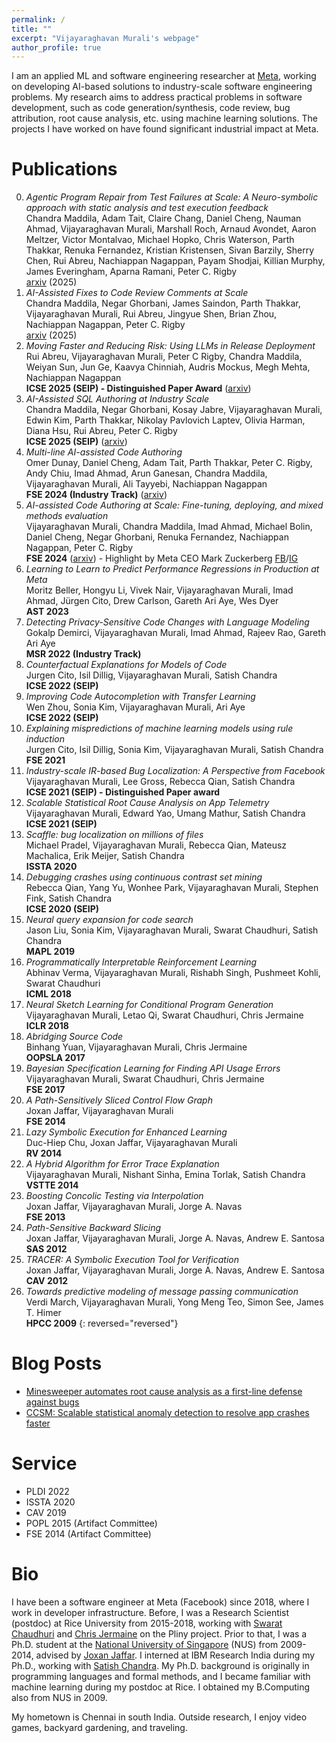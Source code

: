 ```yaml
---
permalink: /
title: ""
excerpt: "Vijayaraghavan Murali's webpage"
author_profile: true
---
```


I am an applied ML and software engineering researcher at [Meta](https://about.facebook.com/meta), working on developing AI-based solutions to industry-scale software engineering problems.
My research aims to address practical problems in software development, such as code generation/synthesis, code review, bug attribution, root cause analysis, etc. using machine learning solutions.
The projects I have worked on have found significant industrial impact at Meta.

<span id="publications">

# Publications

0. *Agentic Program Repair from Test Failures at Scale: A Neuro-symbolic approach with static analysis and test execution feedback*<br>
   Chandra Maddila, Adam Tait, Claire Chang, Daniel Cheng, Nauman Ahmad, Vijayaraghavan Murali, Marshall Roch, Arnaud Avondet, Aaron Meltzer, Victor Montalvao, Michael Hopko, Chris Waterson, Parth Thakkar, Renuka Fernandez, Kristian Kristensen, Sivan Barzily, Sherry Chen, Rui Abreu, Nachiappan Nagappan, Payam Shodjai, Killian Murphy, James Everingham, Aparna Ramani, Peter C. Rigby<br>
   [arxiv](https://arxiv.org/abs/2507.18755) (2025)
0. *AI-Assisted Fixes to Code Review Comments at Scale*<br>
   Chandra Maddila, Negar Ghorbani, James Saindon, Parth Thakkar, Vijayaraghavan Murali, Rui Abreu, Jingyue Shen, Brian Zhou, Nachiappan Nagappan, Peter C. Rigby<br>
   [arxiv](https://arxiv.org/abs/2507.13499) (2025)
0. *Moving Faster and Reducing Risk: Using LLMs in Release Deployment*<br>
   Rui Abreu, Vijayaraghavan Murali, Peter C Rigby, Chandra Maddila, Weiyan Sun, Jun Ge, Kaavya Chinniah, Audris Mockus, Megh Mehta, Nachiappan Nagappan<br>
   **ICSE 2025 (SEIP) - Distinguished Paper Award** ([arxiv](https://arxiv.org/abs/2410.06351))
0. *AI-Assisted SQL Authoring at Industry Scale*<br>
   Chandra Maddila, Negar Ghorbani, Kosay Jabre, Vijayaraghavan Murali, Edwin Kim, Parth Thakkar, Nikolay Pavlovich Laptev, Olivia Harman, Diana Hsu, Rui Abreu, Peter C. Rigby<br>
   **ICSE 2025 (SEIP)** ([arxiv](https://arxiv.org/abs/2407.13280))
0. *Multi-line AI-assisted Code Authoring*<br>
   Omer Dunay, Daniel Cheng, Adam Tait, Parth Thakkar, Peter C. Rigby, Andy Chiu, Imad Ahmad, Arun Ganesan, Chandra Maddila, Vijayaraghavan Murali, Ali Tayyebi, Nachiappan Nagappan<br>
   **FSE 2024 (Industry Track)** ([arxiv](https://arxiv.org/abs/2402.04141))
0. *AI-assisted Code Authoring at Scale: Fine-tuning, deploying, and mixed methods evaluation*<br>
   Vijayaraghavan Murali, Chandra Maddila, Imad Ahmad, Michael Bolin, Daniel Cheng, Negar Ghorbani, Renuka Fernandez, Nachiappan Nagappan, Peter C. Rigby<br>
   **FSE 2024** ([arxiv](https://arxiv.org/abs/2305.12050)) - Highlight by Meta CEO Mark Zuckerberg [FB](https://www.facebook.com/zuck/posts/pfbid037grHPNrrW3FfH2gmLsy8YdUJ8Mvx7fHLDsZjLXiog3sed5nAfShTPFdYwWZojSx5l)/[IG](https://www.instagram.com/p/CsY3zLILjRy)
0. *Learning to Learn to Predict Performance Regressions in Production at Meta*<br>
   Moritz Beller, Hongyu Li, Vivek Nair, Vijayaraghavan Murali, Imad Ahmad, Jürgen Cito, Drew Carlson, Gareth Ari Aye, Wes Dyer<br>
   **AST 2023**
0. *Detecting Privacy-Sensitive Code Changes with Language Modeling*<br>
   Gokalp Demirci, Vijayaraghavan Murali, Imad Ahmad, Rajeev Rao, Gareth Ari Aye<br>
   **MSR 2022 (Industry Track)**
0. *Counterfactual Explanations for Models of Code*<br>
   Jurgen Cito, Isil Dillig, Vijayaraghavan Murali, Satish Chandra<br>
   **ICSE 2022 (SEIP)**
0. *Improving Code Autocompletion with Transfer Learning*<br>
   Wen Zhou, Sonia Kim, Vijayaraghavan Murali, Ari Aye<br>
   **ICSE 2022 (SEIP)**
0. *Explaining mispredictions of machine learning models using rule induction*<br>
   Jurgen Cito, Isil Dillig, Sonia Kim, Vijayaraghavan Murali, Satish Chandra<br>
   **FSE 2021**
0. *Industry-scale IR-based Bug Localization: A Perspective from Facebook*<br>
   Vijayaraghavan Murali, Lee Gross, Rebecca Qian, Satish Chandra<br>
   **ICSE 2021 (SEIP) - Distinguished Paper award**
0. *Scalable Statistical Root Cause Analysis on App Telemetry*<br>
   Vijayaraghavan Murali, Edward Yao, Umang Mathur, Satish Chandra<br>
   **ICSE 2021 (SEIP)**
0. *Scaffle: bug localization on millions of files*<br>
   Michael Pradel, Vijayaraghavan Murali, Rebecca Qian, Mateusz Machalica, Erik Meijer, Satish Chandra<br>
   **ISSTA 2020**
0. *Debugging crashes using continuous contrast set mining*<br>
   Rebecca Qian, Yang Yu, Wonhee Park, Vijayaraghavan Murali, Stephen Fink, Satish Chandra<br>
   **ICSE 2020 (SEIP)**
0. *Neural query expansion for code search*<br>
   Jason Liu, Sonia Kim, Vijayaraghavan Murali, Swarat Chaudhuri, Satish Chandra<br>
   **MAPL 2019**
0. *Programmatically Interpretable Reinforcement Learning*<br>
   Abhinav Verma, Vijayaraghavan Murali, Rishabh Singh, Pushmeet Kohli, Swarat Chaudhuri<br>
   **ICML 2018**
0. *Neural Sketch Learning for Conditional Program Generation*<br>
   Vijayaraghavan Murali, Letao Qi, Swarat Chaudhuri, Chris Jermaine<br>
   **ICLR 2018**
0. *Abridging Source Code*<br>
   Binhang Yuan, Vijayaraghavan Murali, Chris Jermaine<br>
   **OOPSLA 2017**
0. *Bayesian Specification Learning for Finding API Usage Errors*<br>
   Vijayaraghavan Murali, Swarat Chaudhuri, Chris Jermaine<br>
   **FSE 2017**
0. *A Path-Sensitively Sliced Control Flow Graph*<br>
   Joxan Jaffar, Vijayaraghavan Murali<br>
   **FSE 2014**
0. *Lazy Symbolic Execution for Enhanced Learning*<br>
   Duc-Hiep Chu, Joxan Jaffar, Vijayaraghavan Murali<br>
   **RV 2014**
0. *A Hybrid Algorithm for Error Trace Explanation*<br>
   Vijayaraghavan Murali, Nishant Sinha, Emina Torlak, Satish Chandra<br>
   **VSTTE 2014**
0. *Boosting Concolic Testing via Interpolation*<br>
   Joxan Jaffar, Vijayaraghavan Murali, Jorge A. Navas<br>
   **FSE 2013**
0. *Path-Sensitive Backward Slicing*<br>
   Joxan Jaffar, Vijayaraghavan Murali, Jorge A. Navas, Andrew E. Santosa<br>
   **SAS 2012**
0. *TRACER: A Symbolic Execution Tool for Verification*<br>
   Joxan Jaffar, Vijayaraghavan Murali, Jorge A. Navas, Andrew E. Santosa<br>
   **CAV 2012**
0. *Towards predictive modeling of message passing communication*<br>
   Verdi March, Vijayaraghavan Murali, Yong Meng Teo, Simon See, James T. Himer<br>
   **HPCC 2009**
{: reversed="reversed"}

<span id="blogs">

# Blog Posts

- [Minesweeper automates root cause analysis as a first-line defense against bugs](https://engineering.fb.com/2021/02/09/developer-tools/minesweeper/)
- [CCSM: Scalable statistical anomaly detection to resolve app crashes faster](https://engineering.fb.com/2019/11/26/developer-tools/ccsm/)

<span id="service">

# Service

- PLDI 2022
- ISSTA 2020
- CAV 2019
- POPL 2015 (Artifact Committee)
- FSE 2014 (Artifact Committee)

<span id="bio">

# Bio

I have been a software engineer at Meta (Facebook) since 2018, where I work in developer infrastructure.
Before, I was a Research Scientist (postdoc) at Rice University from 2015-2018, working with [Swarat Chaudhuri](https://www.cs.utexas.edu/~swarat) and [Chris Jermaine](https://www.cs.rice.edu/~cmj4) on the Pliny project.
Prior to that, I was a Ph.D. student at the [National University of Singapore](https://www.comp.nus.edu.sg) (NUS) from 2009-2014, advised by [Joxan Jaffar](https://www.comp.nus.edu.sg/~joxan).
I interned at IBM Research India during my Ph.D., working with [Satish Chandra](https://sites.google.com/site/schandraacmorg).
My Ph.D. background is originally in programming languages and formal methods, and I became familiar with machine learning during my postdoc at Rice.
I obtained my B.Computing also from NUS in 2009.

My hometown is Chennai in south India. Outside research, I enjoy video games, backyard gardening, and traveling.
